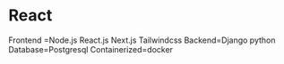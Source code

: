 # React
Frontend =Node.js React.js Next.js Tailwindcss Backend=Django python Database=Postgresql Containerized=docker
